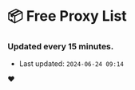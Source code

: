 # :package: Free Proxy List
### Updated every 15 minutes.

- Last updated: `2024-06-24 09:14`

:heart:
